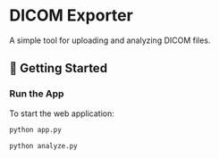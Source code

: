 # DICOM Exporter

A simple tool for uploading and analyzing DICOM files.

## 🚀 Getting Started

### Run the App

To start the web application:

```bash
python app.py

python analyze.py
